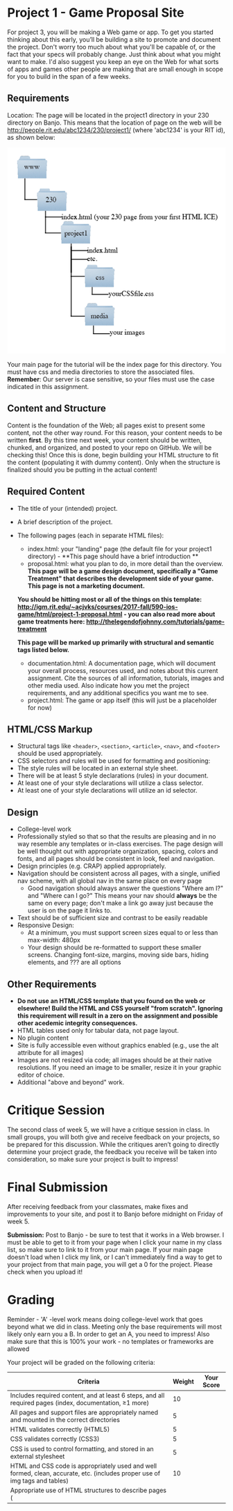 # Project 1 - Game Proposal Site
For project 3, you will be making a Web game or app. To get you started thinking about this early, you’ll be building a site to promote and document the project. Don't worry too much about what you'll be capable of, or the fact that your specs will probably change. Just think about what you might want to make. I'd also suggest you keep an eye on the Web for what sorts of apps and games other people are making that are small enough in scope for you to build in the span of a few weeks.

## Requirements ##
Location: The page will be located in the project1 directory in your 230 directory on Banjo. This means that the location of page on the web will be http://people.rit.edu/abc1234/230/project1/ (where 'abc1234' is your RIT id), as shown below:

![Structure](images/Project1Structure.png)

Your main page for the tutorial will be the index page for this directory. You must have css and media directories to store the associated files. **Remember**: Our server is case sensitive, so your files must use the case indicated in this assignment. 

## Content and Structure ##
Content is the foundation of the Web; all pages exist to present some content, not the other way round. For this reason, your content needs to be written **first**.
By this time next week, your content should be written, chunked, and organized, and posted to your repo on GitHub. We will be checking this! Once this is done, begin building your HTML structure to fit the content (populating it with dummy content). Only when the structure is finalized should you be putting in the actual content!

## Required Content ## 
- The title of your (intended) project.
- A brief description of the project.
- The following pages (each in separate HTML files):
  - index.html: your "landing" page (the default file for your project1 directory) - **This page should have a brief introduction **
  - proposal.html: what you plan to do, in more detail than the overview. **This page will be a game design document, specifically a "Game Treatment" that describes the development side of your game. This page is not a marketing document.**  
  
  **You should be hitting most or all of the things on this template: http://igm.rit.edu/~acjvks/courses/2017-fall/590-ios-game/html/project-1-proposal.html - you can also read more about game treatments here: http://thelegendofjohnny.com/tutorials/game-treatment**
  
  **This page will be marked up primarily with structural and semantic tags listed below.**
  
  - documentation.html: A documentation page, which will document your overall process, resources used, and notes about this current assignment. Cite the sources of all information, tutorials, images and other media used. Also indicate how you met the project requirements, and any additional specifics you want me to see.
  - project.html: The game or app itself (this will just be a placeholder for now)
  
## HTML/CSS Markup ##
-	Structural tags like `<header>`, `<section>`, `<article>`, `<nav>`, and `<footer>` should be used appropriately. 
-	CSS selectors and rules will be used for formatting and positioning: 
  -	The style rules will be located in an external style sheet.
  -	There will be at least 5 style declarations (rules) in your document. 
  -	At least one of your style declarations will utilize a class selector.
  -	At least one of your style declarations will utilize an id selector.

## Design ## 
- College-level work
- Professionally styled  so that so that the results are pleasing and in no way resemble any templates or in-class exercises. The page design will be well thought out with appropriate organization, spacing, colors and fonts, and all pages should be consistent in look, feel and navigation.
-	Design principles (e.g. CRAP) applied appropriately.
- Navigation should be consistent across all pages, with a single, unified nav scheme, with all global nav in the same place on every page
  - Good navigation should always answer the questions "Where am I?" and "Where can I go?" This means your nav should **always** be the same on every page; don't make a link go away just because the user is on the page it links to.
- Text should be of sufficient size and contrast to be easily readable
- Responsive Design: 
  - At a minimum, you must support screen sizes equal to or less than max-width: 480px
  - Your design should be re-formatted to support these smaller screens. Changing font-size, margins, moving side bars, hiding elements, and ??? are all options

## Other Requirements ##
- **Do not use an HTML/CSS template that you found on the web or elsewhere! Build the HTML and CSS yourself "from scratch". Ignoring this requirement will result in a zero on the assignment and possible other acedemic integrity consequences.**
- HTML tables used only for tabular data, not page layout.
- No plugin content
- Site is fully accessible even without graphics enabled (e.g., use the alt attribute for all images)
- Images are not resized via code; all images should be at their native resolutions. If you need an image to be smaller, resize it in your graphic editor of choice.
- Additional "above and beyond" work.

# Critique Session #
The second class of week 5, we will have a critique session in class. In small groups, you will both give and receive feedback on your projects, so be prepared for this discussion.
While the critiques aren’t going to directly determine your project grade, the feedback you receive will be taken into consideration, so make sure your project is built to impress!

# Final Submission #
After receiving feedback from your classmates, make fixes and improvements to your site, and post it to Banjo before midnight on Friday of week 5.

**Submission:** Post to Banjo - be sure to test that it works in a Web browser. I must be able to get to it from your page when I click your name in my class list, so make sure to link to it from your main page. If your main page doesn't load when I click my link, or I can't immediately find a way to get to your project from that main page, you will get a 0 for the project. Please check when you upload it!

# Grading #
Reminder - 'A' -level work means doing college-level work that goes beyond what we did in class. Meeting only the base requirements will most likely only earn you a B. In order to get an A, you need to impress! Also make sure that this is 100% your work - no templates or frameworks are allowed

Your project will be graded on the following criteria:

| Criteria | Weight | Your Score |
| -------- | ------ | ---------- |
| Includes required content, and at least 6 steps, and all required pages (index, documentation, ≥1 more) | 10 | |
| All pages and support files are appropriately named and mounted in the correct directories | 5 | |
| HTML validates correctly (HTML5) | 5 | |
| CSS validates correctly (CSS3) | 5 | |
| CSS is used to control formatting, and stored in an external stylesheet| 5 | |
| HTML and CSS code is appropriately used and well formed, clean, accurate, etc. (includes proper use of img tags and tables) | 10 | |
| Appropriate use of HTML structures to describe pages (<title>, <nav>, <header>, <footer>, etc.) and organize content (headers, lists, etc.); images are not resized in HTML | 10 | |
| CSS uses at least 5 style declarations, at least one class and at least one id | 5 | |
| All content is correctly spelled and grammatically correct | 10 | |
| Uses images appropriately | 5 | |
| Site is fully accessible even without graphics enabled | 5 | |
| Overall aesthetic (use of font, color, image, CRAP principles, etc.) is appropriate for this type of site; all necessary items are styled, no default link colors | 10 | |
| Responsive design supports viewports as low as 480px wide | 5 | |
| Additional above and beyond work | 10 | |
| **Possible Total Points** | **100** | |

